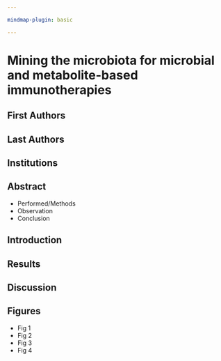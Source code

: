 ```yaml
---

mindmap-plugin: basic

---
```


# Mining the microbiota for microbial and metabolite-based immunotherapies

## First Authors

## Last Authors

## Institutions

## Abstract
- Performed/Methods
- Observation
- Conclusion

## Introduction

## Results

## Discussion

## Figures
- Fig 1
- Fig 2
- Fig 3
- Fig 4